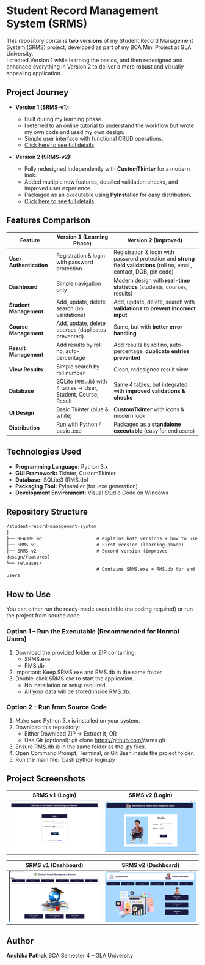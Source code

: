 # Student Record Management System (SRMS)

This repository contains **two versions** of my Student Record Management System (SRMS) project, developed as part of my BCA Mini Project at GLA University.  
I created Version 1 while learning the basics, and then redesigned and enhanced everything in Version 2 to deliver a more robust and visually appealing application.

## Project Journey

- **Version 1 (SRMS-v1):**  
  - Built during my learning phase.  
  - I referred to an online tutorial to understand the workflow but wrote my own code and used my own design.  
  - Simple user interface with functional CRUD operations.
  - [Click here to see full details](SRMS-v1)

- **Version 2 (SRMS-v2):**  
  - Fully redesigned independently with **CustomTkinter** for a modern look.  
  - Added multiple new features, detailed validation checks, and improved user experience.  
  - Packaged as an executable using **PyInstaller** for easy distribution.
  - [Click here to see full details](SRMS-v2)

## Features Comparison

| Feature              | Version 1 (Learning Phase) | Version 2 (Improved) |
|----------------------|-----------------------------|-----------------------|
| **User Authentication** | Registration & login with password protection | Registration & login with password protection and **strong field validations** (roll no, email, contact, DOB, pin code) |
| **Dashboard**        | Simple navigation only | Modern design with **real-time statistics** (students, courses, results) |
| **Student Management** | Add, update, delete, search (no validations) | Add, update, delete, search with **validations to prevent incorrect input** |
| **Course Management** | Add, update, delete courses (duplicates prevented) | Same, but with **better error handling** |
| **Result Management** | Add results by roll no, auto-percentage | Add results by roll no, auto-percentage, **duplicate entries prevented** |
| **View Results**     | Simple search by roll number | Clean, redesigned result view |
| **Database**         | SQLite (`RMS.db`) with 4 tables → User, Student, Course, Result | Same 4 tables, but integrated with **improved validations & checks** |
| **UI Design**        | Basic Tkinter (blue & white) | **CustomTkinter** with icons & modern look |
| **Distribution**     | Run with Python / basic .exe | Packaged as a **standalone executable** (easy for end users) |


## Technologies Used

- **Programming Language:** Python 3.x  
- **GUI Framework:** Tkinter, CustomTkinter  
- **Database:** SQLite3 (RMS.db)  
- **Packaging Tool:** PyInstaller (for .exe generation)  
- **Development Environment:** Visual Studio Code on Windows  

## Repository Structure

```
/student-record-management-system
│
├── README.md                    # explains both versions + how to use
├── SRMS-v1                      # First version (learning phase)                
├── SRMS-v2                      # Second version (improved design/features)
└── releases/                    
                                 # Contains SRMS.exe + RMS.db for end users
```

## How to Use

You can either run the ready-made executable (no coding required) or run the project from source code.

### Option 1 – Run the Executable (Recommended for Normal Users)
1. Download the provided folder or ZIP containing:
   - SRMS.exe
   - RMS.db
2. Important: Keep SRMS.exe and RMS.db in the same folder.  
3. Double-click SRMS.exe to start the application.  
   - No installation or setup required.  
   - All your data will be stored inside RMS.db.  

### Option 2 – Run from Source Code
1. Make sure Python 3.x is installed on your system.      
2. Download this repository:  
   - Either Download ZIP → Extract it, OR  
   - Use Git (optional): git clone https://github.com/<your-username>/srms.git
3. Ensure RMS.db is in the same folder as the .py files.  
4. Open Command Prompt, Terminal, or Git Bash inside the project folder.  
5. Run the main file:
   `bash
   python login.py

## Project Screenshots

| SRMS v1 (Login) | SRMS v2 (Login) |
|-----------------|-----------------|
| <img src="SRMS-v1/screenshots/login.png" width="100%" /> | <img src="SRMS-v2/screenshots/login.png" width="100%" /> |

| SRMS v1 (Dashboard) | SRMS v2 (Dashboard) |
|---------------------|---------------------|
| <img src="SRMS-v1/screenshots/dashboard.png" width="100%" /> | <img src="SRMS-v2/screenshots/dashboard.png" width="100%" /> |

## Author

**Anshika Pathak**
BCA Semester 4 – GLA University
